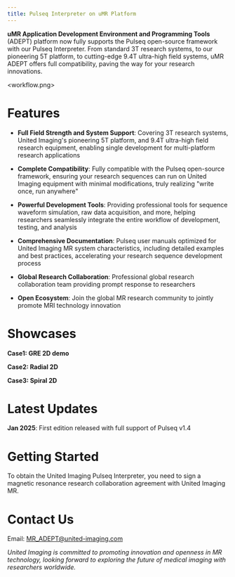 ```yaml
---
title: Pulseq Interpreter on uMR Platform
---
```


**uMR Application Development Environment and Programming Tools** (ADEPT) platform now fully supports the Pulseq open-source framework with our Pulseq Interpreter. From standard 3T research systems, to our pioneering 5T platform, to cutting-edge 9.4T ultra-high field systems, uMR ADEPT offers full compatibility, paving the way for your research innovations.

<workflow.png>

# Features

- **Full Field Strength and System Support**: Covering 3T research systems, United Imaging's pioneering 5T platform, and 9.4T ultra-high field research equipment, enabling single development for multi-platform research applications

- **Complete Compatibility**: Fully compatible with the Pulseq open-source framework, ensuring your research sequences can run on United Imaging equipment with minimal modifications, truly realizing "write once, run anywhere"

- **Powerful Development Tools**: Providing professional tools for sequence waveform simulation, raw data acquisition, and more, helping researchers seamlessly integrate the entire workflow of development, testing, and analysis

- **Comprehensive Documentation**: Pulseq user manuals optimized for United Imaging MR system characteristics, including detailed examples and best practices, accelerating your research sequence development process

- **Global Research Collaboration**: Professional global research collaboration team providing prompt response to researchers
  
- **Open Ecosystem**: Join the global MR research community to jointly promote MRI technology innovation

# Showcases

**Case1: GRE 2D demo**


**Case2: Radial 2D**

**Case3: Spiral 2D**


# Latest Updates

**Jan 2025**: First edition released with full support of Pulseq v1.4  

# Getting Started

To obtain the United Imaging Pulseq Interpreter, you need to sign a magnetic resonance research collaboration agreement with United Imaging MR.

# Contact Us
Email: MR_ADEPT@united-imaging.com    

*United Imaging is committed to promoting innovation and openness in MR technology, looking forward to exploring the future of medical imaging with researchers worldwide.*